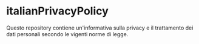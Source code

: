 # italianPrivacyPolicy
Questo repository contiene un'informativa sulla privacy e il trattamento dei dati personali secondo le vigenti norme di legge.
